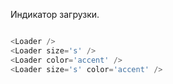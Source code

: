 Индикатор загрузки.

```js padded

<Loader />
<Loader size='s' />
<Loader color='accent' />
<Loader size='s' color='accent' />
```